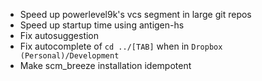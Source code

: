- Speed up powerlevel9k's vcs segment in large git repos
- Speed up startup time using antigen-hs
- Fix autosuggestion
- Fix autocomplete of `cd ../[TAB]` when in `Dropbox (Personal)/Development`
- Make scm_breeze installation idempotent
